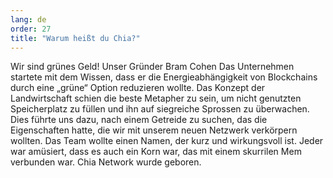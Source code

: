 ```yaml
---
lang: de
order: 27
title: "Warum heißt du Chia?"
---
```


Wir sind grünes Geld! Unser Gründer Bram Cohen Das Unternehmen startete mit dem Wissen, dass er die Energieabhängigkeit von Blockchains durch eine „grüne“ Option reduzieren wollte. Das Konzept der Landwirtschaft schien die beste Metapher zu sein, um nicht genutzten Speicherplatz zu füllen und ihn auf siegreiche Sprossen zu überwachen. Dies führte uns dazu, nach einem Getreide zu suchen, das die Eigenschaften hatte, die wir mit unserem neuen Netzwerk verkörpern wollten. Das Team wollte einen Namen, der kurz und wirkungsvoll ist. Jeder war amüsiert, dass es auch ein Korn war, das mit einem skurrilen Mem verbunden war. Chia Network wurde geboren.
